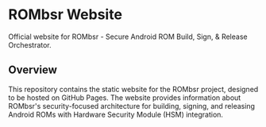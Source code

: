 # ROMbsr Website

Official website for ROMbsr - Secure Android ROM Build, Sign, & Release
Orchestrator.

## Overview

This repository contains the static website for the ROMbsr project,
designed to be hosted on GitHub Pages. The website provides
information about ROMbsr's security-focused architecture for building,
signing, and releasing Android ROMs with Hardware Security Module (HSM)
integration.

